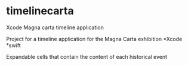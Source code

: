# timelinecarta
Xcode Magna carta timeline application 

Project for a timeline application for the Magna Carta exhibition
*Xcode
*swift

Expandable cells that contain the content of each historical event

